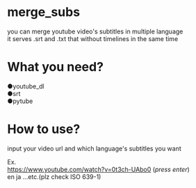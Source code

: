 # merge_subs
you can merge youtube video's subtitles in multiple language  
it serves .srt and .txt that without timelines in the same time
# What you need?
●youtube_dl  
●srt  
●pytube  
# How to use?
input your video url and which language's subtitles you want

Ex.  
https://www.youtube.com/watch?v=0t3ch-UAbo0 (*press enter*)  
en ja ...etc.(plz check ISO 639-1)
